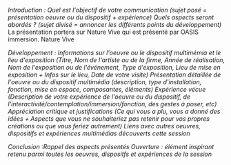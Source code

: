 *Introduction : Quel est l'objectif de votre communication (sujet posé = présentation oeuvre ou du dispositif + expérience)
 Quels aspects seront abordés ? (sujet divisé = annoncer les différents points du développement)*
La présentation portera sur Nature Vive qui est présenté par OASIS immersion. Nature Vive 

 
*Développement : Informations sur l'oeuvre ou le dispositif multimémia et le lieu d'exposition (Titre, Nom de l'artiste ou de la firme, Année de réalisation, Nom de l'exposition ou de l'événement, Type d'exposition, Lieu de mise en exposition + Infos sur le lieu, Date de votre visite)
 Présentation détaillée de l'oeuvre ou du dispositif multimédia (description, type d'installation, fonction, mise en espace, composantes, éléments)
 Expérience vécue (Description de votre expérience de l'oeuvre ou du dispositif, de l'interactivité/contemplation/immersion/fonction, des gestes à poser, etc)
 Appréciation critique et justifications (Ce qui vous a plu, vous a donné des idées + Aspects que vous ne souhaiteriez pas retenir pour vos propres créations ou que vous feriez autrement)
 Liens avec autres oeuvres, dispositifs et expériences multimédias découverts cette session*


 
*Conclusion :Rappel des aspects présentés
 Ouverture : élément inspirant retenu parmi toutes les oeuvres, dispositfs et expériences de la session*
